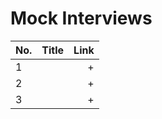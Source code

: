 
# Mock Interviews

No. | Title | Link
| ------------- |:-------------| -----:|
1 |  | +
2 |  | +
3 |  | +
